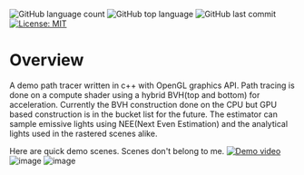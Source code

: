 ![GitHub language count](https://img.shields.io/github/languages/count/KaganBaldiran/OpenGL_Path_Tracer)
![GitHub top language](https://img.shields.io/github/languages/top/KaganBaldiran/OpenGL_Path_Tracer)
![GitHub last commit](https://img.shields.io/github/last-commit/KaganBaldiran/OpenGL_Path_Tracer)
[![License: MIT](https://img.shields.io/badge/License-MIT-green.svg)](https://opensource.org/licenses/MIT)
# Overview
A demo path tracer written in c++ with OpenGL graphics API. 
Path tracing is done on a compute shader using a hybrid BVH(top and bottom) for acceleration.
Currently the BVH construction done on the CPU but GPU based construction is in the bucket list for the future. 
The estimator can sample emissive lights using NEE(Next Even Estimation) and the analytical lights used in the rastered scenes alike.

Here are quick demo scenes. Scenes don't belong to me. 
[![Demo video](![thumbnail2](https://github.com/user-attachments/assets/64b6e5e5-7428-4d65-b055-0bf53d8894c6))](https://www.youtube.com/watch?v=0LtYzlawqec&t=38s)
![image](https://github.com/user-attachments/assets/bd9f15d4-54cd-46c2-80bc-5cca696cff8b)
![image](https://github.com/user-attachments/assets/5ae284cb-3443-42b4-841d-3d111443e79f)
